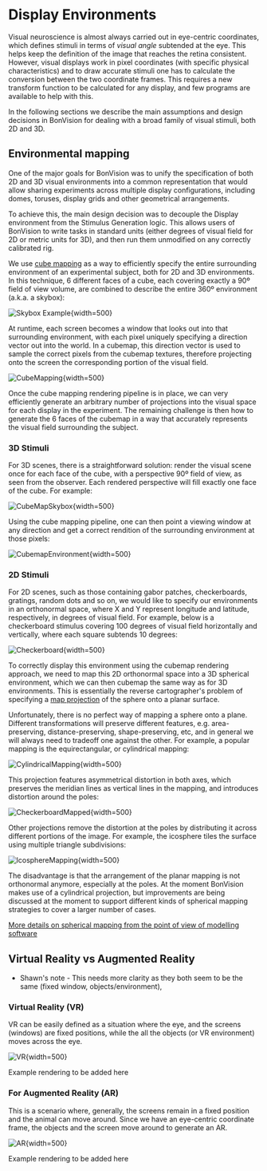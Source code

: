 # Display Environments

Visual neuroscience is almost always carried out in eye-centric coordinates, which defines stimuli in terms of _visual angle_ subtended at the eye. This helps keep the definition of the image that reaches the retina consistent. However, visual displays work in pixel coordinates (with specific physical characteristics) and to draw accurate stimuli one has to calculate the conversion between the two coordinate frames. This requires a new transform function to be calculated for any display, and few programs are available to help with this.

In the following sections we describe the main assumptions and design decisions in BonVision for dealing with a broad family of visual stimuli, both 2D and 3D.

## Environmental mapping

One of the major goals for BonVision was to unify the specification of both 2D and 3D visual environments into a common representation that would allow sharing experiments across multiple display configurations, including domes, toruses, display grids and other geometrical arrangements.

To achieve this, the main design decision was to decouple the Display environment from the Stimulus Generation logic. This allows users of BonVision to write tasks in standard units (either degrees of visual field for 2D or metric units for 3D), and then run them unmodified on any correctly calibrated rig.

We use [cube mapping](https://en.wikipedia.org/wiki/Cube_mapping) as a way to efficiently specify the entire surrounding environment of an experimental subject, both for 2D and 3D environments. In this technique, 6 different faces of a cube, each covering exactly a 90º field of view volume, are combined to describe the entire 360º environment (a.k.a. a skybox):

![Skybox Example](https://upload.wikimedia.org/wikipedia/commons/b/b4/Skybox_example.png){width=500} 

At runtime, each screen becomes a window that looks out into that surrounding environment, with each pixel uniquely specifying a direction vector out into the world. In a cubemap, this direction vector is used to sample the correct pixels from the cubemap textures, therefore projecting onto the screen the corresponding portion of the visual field.

![CubeMapping](~/images/DisplayLogic/CubeMapping.svg){width=500} 

Once the cube mapping rendering pipeline is in place, we can very efficiently generate an arbitrary number of projections into the visual space for each display in the experiment. The remaining challenge is then how to generate the 6 faces of the cubemap in a way that accurately represents the visual field surrounding the subject.

### 3D Stimuli

For 3D scenes, there is a straightforward solution: render the visual scene once for each face of the cube, with a perspective 90º field of view, as seen from the observer. Each rendered perspective will fill exactly one face of the cube. For example:

![CubeMapSkybox](~/images/DisplayLogic/CubeMapSkybox.png){width=500} 

Using the cube mapping pipeline, one can then point a viewing window at any direction and get a correct rendition of the surrounding environment at those pixels:

![CubemapEnvironment](~/images/DisplayLogic/CubemapEnvironment.webp){width=500} 


### 2D Stimuli

For 2D scenes, such as those containing gabor patches, checkerboards, gratings, random dots and so on, we would like to specify our environments in an orthonormal space, where X and Y represent longitude and latitude, respectively, in degrees of visual field. For example, below is a checkerboard stimulus covering 100 degrees of visual field horizontally and vertically, where each square subtends 10 degrees:

![Checkerboard](~/images/DisplayLogic/CheckerBoard.jpg){width=500} 

To correctly display this environment using the cubemap rendering approach, we need to map this 2D orthonormal space into a 3D spherical environment, which we can then cubemap the same way as for 3D environments. This is essentially the reverse cartographer's problem of specifying a [map projection](https://en.wikipedia.org/wiki/Map_projection) of the sphere onto a planar surface.

Unfortunately, there is no perfect way of mapping a sphere onto a plane. Different transformations will preserve different features, e.g. area-preserving, distance-preserving, shape-preserving, etc, and in general we will always need to tradeoff one against the other. For example, a popular mapping is the equirectangular, or cylindrical mapping:

![CylindricalMapping](~/images/DisplayLogic/CylindricalMapping.png){width=500} 

This projection features asymmetrical distortion in both axes, which preserves the meridian lines as vertical lines in the mapping, and introduces distortion around the poles:

![CheckerboardMapped](~/images/DisplayLogic/CheckerBoardMapped.jpg){width=500} 

Other projections remove the distortion at the poles by distributing it across different portions of the image. For example, the icosphere tiles the surface using multiple triangle subdivisions:

![IcosphereMapping](~/images/DisplayLogic/IcosphereMapping.png){width=500} 

The disadvantage is that the arrangement of the planar mapping is not orthonormal anymore, especially at the poles. At the moment BonVision makes use of a cylindrical projection, but improvements are being discussed at the moment to support different kinds of spherical mapping strategies to cover a larger number of cases.

[More details on spherical mapping from the point of view of modelling software](https://en.wikibooks.org/wiki/Blender_3D:_Noob_to_Pro/UV_Map_Basics)

## Virtual Reality vs Augmented Reality

- Shawn's note - This needs more clarity as they both seem to be the same (fixed window, objects/environment),

### Virtual Reality (VR)
VR can be easily defined as a situation where the eye, and the screens (windows) are fixed positions, while the all the objects (or VR environment) moves across the eye.

![VR](~/images/DisplayLogic/VRcartoon.png){width=500} 

 Example rendering to be added here

### For Augmented Reality (AR)

This is a scenario where, generally, the screens remain in a fixed position and the animal can move around. Since we have an eye-centric coordinate frame, the objects and the screen move around to generate an AR. 

![AR](~/images/DisplayLogic/ARcartoon.jpg){width=500} 

 Example rendering to be added here





